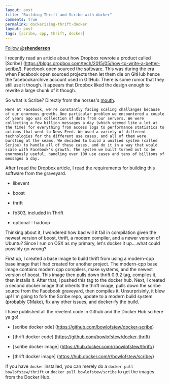 ```yaml
---
layout: post
title: "Building Thrift and Scribe with docker"
comments: true
permalink: dockerizing-thrift-docker
layout: post
tags: [scribe, cpp, thrift, docker]
---
```


<div>
<!-- <a href="https://twitter.com/share" class="twitter-share-button" data-via="__shenderson__">Tweet</a> -->
 
<a href="https://twitter.com/__shenderson__" class="twitter-follow-button" data-show-count="false">Follow @__shenderson__</a>
<script>!function(d,s,id){var js,fjs=d.getElementsByTagName(s)[0],p=/^http:/.test(d.location)?'http':'https';if(!d.getElementById(id)){js=d.createElement(s);js.id=id;js.src=p+'://platform.twitter.com/widgets.js';fjs.parentNode.insertBefore(js,fjs);}}(document, 'script', 'twitter-wjs');</script>
 
 </div>

<!-- Put this just before the closing body tag -->
<script>!function(d,s,id){var js,fjs=d.getElementsByTagName(s)[0];if(!d.getElementById(id)){js=d.createElement(s);js.id=id;js.src="//platform.twitter.com/widgets.js";fjs.parentNode.insertBefore(js,fjs);}}(document,"script","twitter-wjs");</script>

I recently read an article about how Dropbox rewrote a product called [Scribe] (https://blogs.dropbox.com/tech/2015/05/how-to-write-a-better-scribe/).  Facebook open sourced the [software](https://github.com/facebookarchive/scribe).  This was during the era when Facebook open sourced projects then let them die on GitHub hence the facebookarchive account used in GitHub.  There is some rumor that they still use it though.  It appears that Dropbox liked the design enough to rewrite a large chunk of it though.

So what is Scribe?  Directly from the horses's [mouth](https://www.facebook.com/notes/facebook-engineering/facebooks-scribe-technology-now-open-source/32008268919).

```
Here at Facebook, we're constantly facing scaling challanges because of our enormous growth. One particular problem we encountered a couple of years ago was collection of data from our servers. We were collecting a few billion messages a day (which seemed like a lot at the time) for everything from access logs to performance statistics to actions that went to News Feed. We used a variety of different technologies for the different use cases, and all of them were bursting at the seams. We decided to build a unified system (called Scribe) to handle all of these cases, and do it in a way that would scale with Facebook's growth. The system we built turned out to be enormously useful, handling over 100 use cases and tens of billions of messages a day.
```

After I read the Dropbox article, I read the requirements for building this software from the graveyard.

  * libevent

  * boost

  * thrift

  * fb303, included in Thrift

  * optional - hadoop

Thinking about it, I wondered how bad will it fail in compilation given the newest version of boost, thrift, a modern compiler, and a newer version of Ubuntu?  Since I run on OSX as my primary, let's docker it up....what could possibly go wrong?

First up, I created a base image to build thrift from using a modern-cpp base image that I had created for another project.  The modern-cpp base image contains modern cpp compilers, make systems, and the newest version of boost.  This image then pulls down thrift 0.9.2 tag, compiles it, then installs it.  After that, I pushed this tag to the docker hub.  Next, I created a second docker image that inherits the thrift image, pulls down the scribe source from the Facebook graveyard, then compiles it.  Unsurprisinly, it blew up! I'm going to fork the Scribe repo, update to a modern build system (probably CMake), fix any other issues, and docker-fy the build.  

I have published all the revelent code in Github and the Docker Hub so here ya go!

  * [scribe docker ode] (https://github.com/bowlofstew/docker-scribe)

  * [thrift docker code] (https://github.com/bowlofstew/docker-thrift)

  * [scribe docker image] (https://hub.docker.com/r/bowlofstew/thrift/)

  * [thrift docker image] (https://hub.docker.com/r/bowlofstew/scribe/)

  If you have `docker` installed, you can merely do a `docker pull bowlofstew/thrift` or `docker pull bowlofstew/scribe` to get the images from the Docker Hub.
